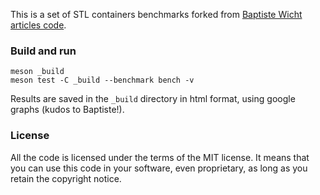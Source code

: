 This is a set of STL containers benchmarks forked from
[Baptiste Wicht articles code](https://github.com/wichtounet/articles.git).

### Build and run

    meson _build
    meson test -C _build --benchmark bench -v

Results are saved in the `_build` directory in html format, using google
graphs (kudos to Baptiste!).

### License

All the code is licensed under the terms of the MIT license. It means that you
can use this code in your software, even proprietary, as long as you retain the
copyright notice.
